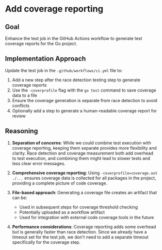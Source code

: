# Add coverage reporting

## Goal
Enhance the test job in the GitHub Actions workflow to generate test coverage reports for the Go project.

## Implementation Approach
Update the test job in the `.github/workflows/ci.yml` file to:

1. Add a new step after the race detection testing step to generate coverage reports
2. Use the `-coverprofile` flag with the `go test` command to save coverage data to a file
3. Ensure the coverage generation is separate from race detection to avoid conflicts
4. Optionally add a step to generate a human-readable coverage report for review

## Reasoning

1. **Separation of concerns**: While we could combine test execution with coverage reporting, keeping them separate provides more flexibility and clarity. Race detection and coverage measurement both add overhead to test execution, and combining them might lead to slower tests and less clear error messages.

2. **Comprehensive coverage reporting**: Using `-coverprofile=coverage.out ./...` ensures coverage data is collected for all packages in the project, providing a complete picture of code coverage.

3. **File-based approach**: Generating a coverage file creates an artifact that can be:
   - Used in subsequent steps for coverage threshold checking
   - Potentially uploaded as a workflow artifact
   - Used for integration with external code coverage tools in the future

4. **Performance considerations**: Coverage reporting adds some overhead but is generally faster than race detection. Since we already have a timeout set for the test job, we don't need to add a separate timeout specifically for the coverage step.